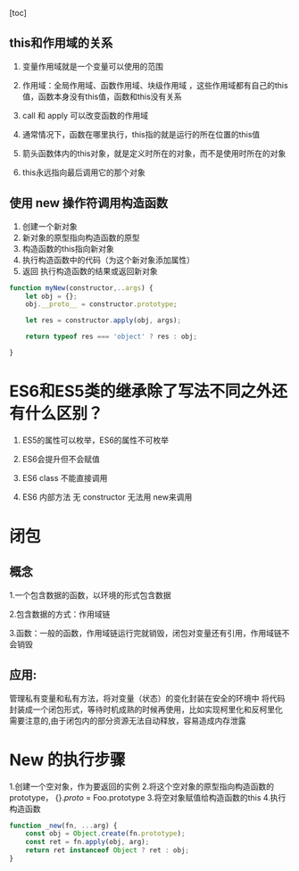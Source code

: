 [toc]
## this和作用域的关系

1. 变量作用域就是一个变量可以使用的范围

2. 作用域：全局作用域、函数作用域、块级作用域 ，这些作用域都有自己的this值，函数本身没有this值，函数和this没有关系

3. call 和 apply 可以改变函数的作用域

4. 通常情况下，函数在哪里执行，this指的就是运行的所在位置的this值

5. 箭头函数体内的this对象，就是定义时所在的对象，而不是使用时所在的对象

6. this永远指向最后调用它的那个对象



## 使用 new 操作符调用构造函数

1. 创建一个新对象
2. 新对象的原型指向构造函数的原型
3. 构造函数的this指向新对象
4. 执行构造函数中的代码（为这个新对象添加属性）
5. 返回 执行构造函数的结果或返回新对象

```javascript
function myNew(constructor,..args) {
    let obj = {};
    obj.__proto__ = constructor.prototype;

    let res = constructor.apply(obj, args);

    return typeof res === 'object' ? res : obj;

}
```

# ES6和ES5类的继承除了写法不同之外还有什么区别？

1. ES5的属性可以枚举，ES6的属性不可枚举

2. ES6会提升但不会赋值

3. ES6 class 不能直接调用

4. ES6 内部方法 无 constructor 无法用 new来调用




# 闭包

## 概念

1.一个包含数据的函数，以环境的形式包含数据

2.包含数据的方式：作用域链

3.函数：一般的函数，作用域链运行完就销毁，闭包对变量还有引用，作用域链不会销毁


## 应用:

管理私有变量和私有方法，将对变量（状态）的变化封装在安全的环境中
将代码封装成一个闭包形式，等待时机成熟的时候再使用，比如实现柯里化和反柯里化
需要注意的,由于闭包内的部分资源无法自动释放，容易造成内存泄露

# New 的执行步骤

1.创建一个空对象，作为要返回的实例
2.将这个空对象的原型指向构造函数的prototype， {}._proto_ = Foo.prototype
3.将空对象赋值给构造函数的this
4.执行构造函数

``` js
function _new(fn, ...arg) {
    const obj = Object.create(fn.prototype);
    const ret = fn.apply(obj, arg);
    return ret instanceof Object ? ret : obj;
}

```



